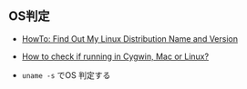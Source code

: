 ## OS判定

- [HowTo: Find Out My Linux Distribution Name and Version](http://www.cyberciti.biz/faq/find-linux-distribution-name-version-number/)
- [How to check if running in Cygwin, Mac or Linux?](https://stackoverflow.com/questions/3466166/how-to-check-if-running-in-cygwin-mac-or-linux)

- `uname -s` でOS 判定する